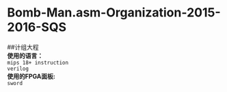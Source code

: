 # Bomb-Man.asm-Organization-2015-2016-SQS
##计组大程  
**使用的语言：**  
`mips 18+ instruction`  
`verilog`  
**使用的FPGA面板:**  
`sword`  
